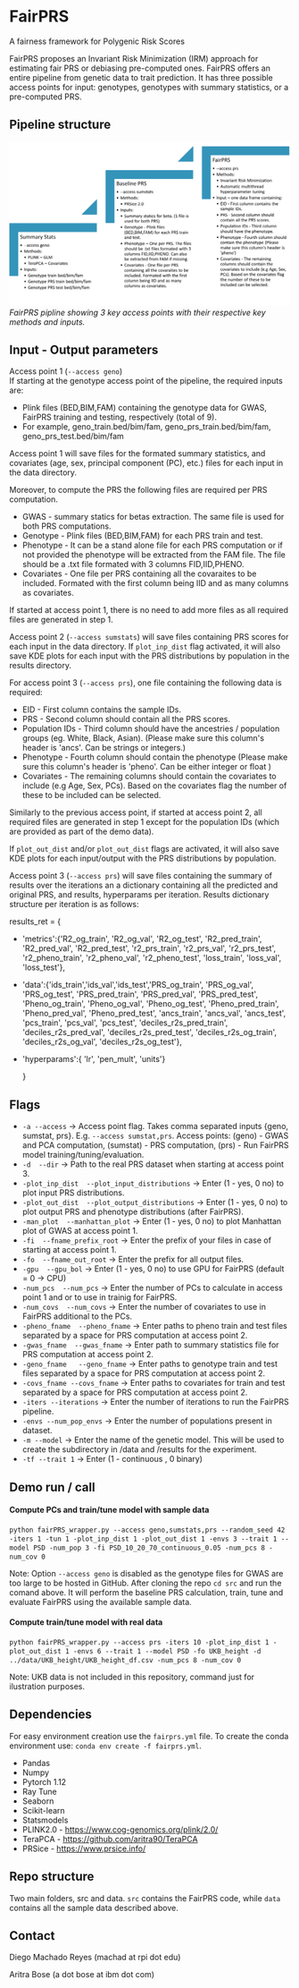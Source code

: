 # FairPRS
A fairness framework for Polygenic Risk Scores

FairPRS proposes an Invariant Risk Minimization (IRM) approach for estimating fair PRS or debiasing pre-computed ones.
FairPRS offers an entire pipeline from genetic data to trait prediction. It has three possible access points for input: genotypes, genotypes with summary statistics, or a pre-computed PRS.

## Pipeline structure
![FairPRS pipline showing 3 key access points with their respective key methods and inputs.](https://github.com/ComputationalGenomics/FairPRS/blob/main/Supplementary/FairPRS_pipeline_fig.png?raw=true)
*FairPRS pipline showing 3 key access points with their respective key methods and inputs.*

## Input - Output parameters
Access point 1 (`--access geno`)  
If starting at the genotype access point of the pipeline, the required inputs are:
- Plink files (BED,BIM,FAM) containing the genotype data for GWAS, FairPRS training and testing, respectively (total of 9).
- For example, geno_train.bed/bim/fam, geno_prs_train.bed/bim/fam, geno_prs_test.bed/bim/fam

Access point 1 will save files for the formated summary statistics, and covariates (age, sex, principal component (PC), etc.) files for each input in the data directory.


Moreover, to compute the PRS the following files are required per PRS computation.
- GWAS - summary statics for betas extraction. The same file is used for both PRS computations.
- Genotype - Plink files (BED,BIM,FAM) for each PRS train and test.
- Phenotype - It can be a stand alone file for each PRS computation or if not provided the phenotype will be extracted from the FAM file. The file should be a .txt file formated with 3 columns FID,IID,PHENO.
- Covariates - One file per PRS containing all the covaraites to be included. Formated with the first column being IID and as many columns as covariates.

If started at access point 1, there is no need to add more files as all required files are generated in step 1.

Access point 2 (`--access sumstats`) will save files containing PRS scores for each input in the data directory.
If `plot_inp_dist` flag activated, it will also save KDE plots for each input with the PRS distributions by population in the results directory.

For access point 3 (`--access prs`), one file containing the following data is required:
- EID - First column contains the sample IDs.
- PRS - Second column should contain all the PRS scores.
- Population IDs - Third column should have the ancestries / population groups (eg. White, Black, Asian). (Please make sure this column's header is 'ancs'. Can be strings or integers.)
- Phenotype - Fourth column should contain the phenotype (Please make sure this column's header is 'pheno'. Can be either integer or float )
- Covariates - The remaining columns should contain the covariates to include (e.g Age, Sex, PCs). Based on the covariates flag the number of these to be included can be selected.

Similarly to the previous access point, if started at access point 2, all required files are generated in step 1 except for the population IDs (which are provided as part of the demo data).

If `plot_out_dist` and/or `plot_out_dist` flags are activated, it will also save KDE plots for each input/output with the PRS distributions by population.

Access point 3 (`--access prs`) will save files containing the summary of results over the iterations an a dictionary containing all the predicted and original PRS, and results, hyperparams per iteration. Results dictionary structure per iteration is as follows:

results_ret = {
- 'metrics':{'R2_og_train', 'R2_og_val', 'R2_og_test', 'R2_pred_train', 'R2_pred_val', 'R2_pred_test', 'r2_prs_train', 'r2_prs_val', 'r2_prs_test', 'r2_pheno_train', 'r2_pheno_val', 'r2_pheno_test', 'loss_train', 'loss_val', 'loss_test'},
- 'data':{'ids_train','ids_val','ids_test','PRS_og_train', 'PRS_og_val', 'PRS_og_test', 'PRS_pred_train', 'PRS_pred_val', 'PRS_pred_test', 'Pheno_og_train', 'Pheno_og_val', 'Pheno_og_test', 'Pheno_pred_train', 'Pheno_pred_val', 'Pheno_pred_test', 'ancs_train', 'ancs_val', 'ancs_test', 'pcs_train', 'pcs_val', 'pcs_test', 'deciles_r2s_pred_train',  'deciles_r2s_pred_val', 'deciles_r2s_pred_test', 'deciles_r2s_og_train', 'deciles_r2s_og_val', 'deciles_r2s_og_test'},
- 'hyperparams':{
          'lr', 'pen_mult', 'units'}
      
  }


## Flags
-  `-a --access` -> Access point flag. Takes comma separated inputs {geno, sumstat, prs}. E.g. `--access sumstat,prs`. Access points: (geno) - GWAS and PCA computation, (sumstat) - PRS computation, (prs) - Run FairPRS model training/tuning/evaluation.
- `-d  --dir` -> Path to the real PRS dataset when starting at access point 3.
- `-plot_inp_dist  --plot_input_distributions` -> Enter (1 - yes, 0 no) to plot input PRS distributions.
- `-plot_out_dist  --plot_output_distributions` -> Enter (1 - yes, 0 no) to plot output PRS and phenotype distributions (after FairPRS).
- `-man_plot  --manhattan_plot` -> Enter (1 - yes, 0 no) to plot Manhattan plot of GWAS at access point 1.
- `-fi  --fname_prefix_root` -> Enter the prefix of your files in case of starting at access point 1.
- `-fo  --fname_out_root` -> Enter the prefix for all output files.
- `-gpu  --gpu_bol` ->  Enter (1 - yes, 0 no) to use GPU for FairPRS (default = 0 -> CPU)
- `-num_pcs  --num_pcs` -> Enter the number of PCs to calculate in access point 1 and or to use in trainig for FairPRS.
- `-num_covs  --num_covs` -> Enter the number of covariates to use in FairPRS additional to the PCs.
- `-pheno_fname  --pheno_fname` -> Enter paths to pheno train and test files separated by a space for PRS computation at access point 2.
- `-gwas_fname  --gwas_fname` -> Enter path to summary statistics file for PRS computation at access point 2.
- `-geno_fname   --geno_fname` -> Enter paths to genotype train and test files separated by a space for PRS computation at access point 2.
- `-covs_fname --covs_fname` -> Enter paths to covariates for train and test separated by a space for PRS computation at access point 2.
- `-iters --iterations` -> Enter the number of iterations to run the FairPRS pipeline.
- `-envs --num_pop_envs` -> Enter the number of populations present in dataset. 
- `-m --model` -> Enter the name of the genetic model. This will be used to create the subdirectory in /data and /results for the experiment.
- `-tf --trait 1` -> Enter (1 - continuous , 0 binary)



## Demo run / call
#### Compute PCs and train/tune model with sample data
```
python fairPRS_wrapper.py --access geno,sumstats,prs --random_seed 42 -iters 1 -tun 1 -plot_inp_dist 1 -plot_out_dist 1 -envs 3 --trait 1 --model PSD -num_pop 3 -fi PSD_10_20_70_continuous_0.05 -num_pcs 8 -num_cov 0
```
Note: Option `--access geno` is disabled as the genotype files for GWAS are too large to be hosted in GitHub.
After cloning the repo `cd src` and run the comand above. It will perform the baseline PRS calculation, train, tune and evaluate FairPRS using the available sample data.
#### Compute train/tune model with real data
```
python fairPRS_wrapper.py --access prs -iters 10 -plot_inp_dist 1 -plot_out_dist 1 -envs 6 --trait 1 --model PSD -fo UKB_height -d ../data/UKB_height/UKB_height_df.csv -num_pcs 8 -num_cov 0
```
Note: UKB data is not included in this repository, command just for ilustration purposes.

## Dependencies
For easy environment creation use the `fairprs.yml` file.
To create the conda environment use: `conda env create -f fairprs.yml`.
- Pandas
- Numpy
- Pytorch 1.12
- Ray Tune
- Seaborn
- Scikit-learn
- Statsmodels
- PLINK2.0 - https://www.cog-genomics.org/plink/2.0/
- TeraPCA - https://github.com/aritra90/TeraPCA
- PRSice - https://www.prsice.info/


## Repo structure
Two main folders, src and data. `src` contains the FairPRS code, while `data` contains all the sample data described above.

## Contact
Diego Machado Reyes (machad at rpi dot edu) 

Aritra Bose (a dot bose at ibm dot com)
